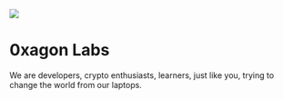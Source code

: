 ![](https://ipfs.io/ipfs/QmXiG9Vz1ExiczYpM39Q9xohwtr3YK9ZMtt3k3n4ZHeqAF)

# 0xagon Labs
We are developers, crypto enthusiasts, learners, just like you, trying to change the world from our laptops.


